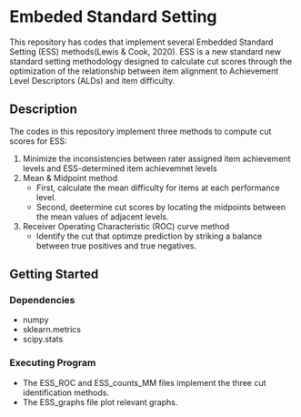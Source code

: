 # Embeded Standard Setting

This repository has codes that implement several Embedded Standard Setting (ESS) methods(Lewis & Cook, 2020). 
ESS is a new standard new standard setting methodology designed to calculate cut scores through the optimization of the relationship between item alignment to Achievement Level Descriptors (ALDs) and item difficulty. 


## Description

The codes in this repository implement three methods to compute cut scores for ESS: 
1) Minimize the inconsistencies between rater assigned item achievement levels and ESS-determined item achievemnet levels
2) Mean & Midpoint method
   * First, calculate the mean difficulty for items at each performance level.
   * Second, deetermine cut scores by locating the midpoints between the mean values of adjacent levels.
3) Receiver Operating Characteristic (ROC) curve method
   * Identify the cut that optimze prediction by striking a balance between true positives and true negatives. 

## Getting Started

### Dependencies

* numpy
* sklearn.metrics
* scipy.stats

### Executing Program

* The ESS_ROC and ESS_counts_MM files implement the three cut identification methods. 
* The ESS_graphs file plot relevant graphs. 



